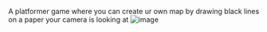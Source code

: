 A platformer game where you can create ur own map by drawing black lines on a paper your camera is looking at
![image](https://github.com/user-attachments/assets/f41eb252-41f4-4c9a-832c-35b960e6ec11)
